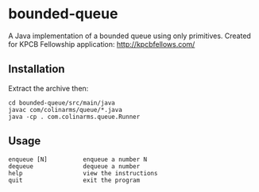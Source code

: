 bounded-queue
=============

A Java implementation of a bounded queue using only primitives. Created for KPCB Fellowship application: http://kpcbfellows.com/


Installation
-----------
Extract the archive then:
```
cd bounded-queue/src/main/java
javac com/colinarms/queue/*.java
java -cp . com.colinarms.queue.Runner
```

Usage
-----
```
enqueue [N]          enqueue a number N
dequeue              dequeue a number
help                 view the instructions
quit                 exit the program
```
